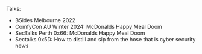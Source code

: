 Talks:

* BSides Melbourne 2022
* ComfyCon AU Winter 2024: McDonalds Happy Meal Doom
* SecTalks Perth 0x66: McDonalds Happy Meal Doom
* Sectalks 0x5D: How to distill and sip from the hose that is cyber security news
